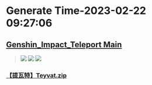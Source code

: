 # Generate Time-2023-02-22 09:27:06

## [Genshin_Impact_Teleport Main](https://github.com/Sam5440/Genshin_Impact_Teleport)

>![](https://komarev.com/ghpvc/?username=done439)
>![](https://komarev.com/ghpvc/?username=done438)
>![](https://komarev.com/ghpvc/?username=done437)

### [【提瓦特】Teyvat.zip](https://raw.githubusercontent.com/Sam5440/Genshin_Impact_Teleport/download/AutoGeneratePoint/Points%28SortByItemKind%29%5Bver3.4%5D%5Bcn-en%5D%5B2023-01-18%5D/Teleport%20ALL%5Bv3.4%5D%5BAL-20M%5D%5B2023-01-18%5D/%E3%80%90%E7%9F%BF%E7%89%A9%E3%80%91Ore/%E3%80%90%E9%AD%94%E6%99%B6%E7%9F%BF%E3%80%91MagicalCrystalChunk/%E3%80%90%E6%8F%90%E7%93%A6%E7%89%B9%E3%80%91Teyvat.zip)

